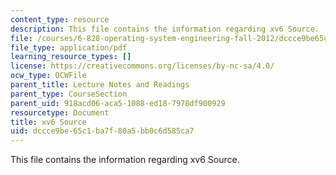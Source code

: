 ```yaml
---
content_type: resource
description: This file contains the information regarding xv6 Source.
file: /courses/6-828-operating-system-engineering-fall-2012/dccce9be65c1ba7f80a5bb0c6d585ca7_MIT6_828F12_xv6-sourc-rev7.pdf
file_type: application/pdf
learning_resource_types: []
license: https://creativecommons.org/licenses/by-nc-sa/4.0/
ocw_type: OCWFile
parent_title: Lecture Notes and Readings
parent_type: CourseSection
parent_uid: 918acd06-aca5-1088-ed18-7978df900929
resourcetype: Document
title: xv6 Source
uid: dccce9be-65c1-ba7f-80a5-bb0c6d585ca7
---
```

This file contains the information regarding xv6 Source.